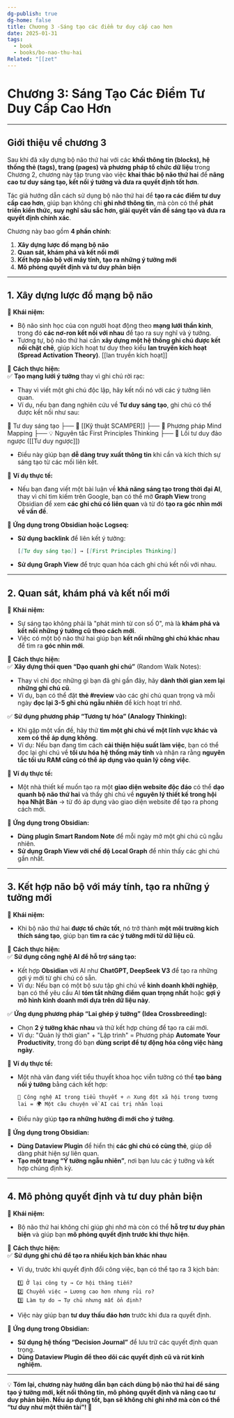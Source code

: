 ```yaml
---
dg-publish: true
dg-home: false
title: Chương 3 -Sáng tạo các điểm tư duy cấp cao hơn
date: 2025-01-31
tags:
  - book
  - books/bo-nao-thu-hai
Related: "[[zet"
---
```

# **Chương 3: Sáng Tạo Các Điểm Tư Duy Cấp Cao Hơn**
---

## **Giới thiệu về chương 3**

Sau khi đã xây dựng bộ não thứ hai với các **khối thông tin (blocks), hệ thống thẻ (tags), trang (pages) và phương pháp tổ chức dữ liệu** trong Chương 2, chương này tập trung vào việc **khai thác bộ não thứ hai** để **nâng cao tư duy sáng tạo, kết nối ý tưởng và đưa ra quyết định tốt hơn**.

Tác giả hướng dẫn cách sử dụng bộ não thứ hai để **tạo ra các điểm tư duy cấp cao hơn**, giúp bạn không chỉ **ghi nhớ thông tin**, mà còn có thể **phát triển kiến thức, suy nghĩ sâu sắc hơn, giải quyết vấn đề sáng tạo và đưa ra quyết định chính xác**.

Chương này bao gồm **4 phần chính**:

1. **Xây dựng lược đồ mạng bộ não**
2. **Quan sát, khám phá và kết nối mới**
3. **Kết hợp não bộ với máy tính, tạo ra những ý tưởng mới**
4. **Mô phỏng quyết định và tư duy phản biện**

---

## **1. Xây dựng lược đồ mạng bộ não**

📌 **Khái niệm:**

- Bộ não sinh học của con người hoạt động theo **mạng lưới thần kinh**, trong đó **các nơ-ron kết nối với nhau** để tạo ra suy nghĩ và ý tưởng.
- Tương tự, bộ não thứ hai cần **xây dựng một hệ thống ghi chú được kết nối chặt chẽ**, giúp kích hoạt tư duy theo kiểu **lan truyền kích hoạt (Spread Activation Theory)**. [[lan truyền kích hoạt]]

📌 **Cách thực hiện:**  
✅ **Tạo mạng lưới ý tưởng** thay vì ghi chú rời rạc:

- Thay vì viết một ghi chú độc lập, hãy kết nối nó với các ý tưởng liên quan.
- Ví dụ, nếu bạn đang nghiên cứu về **Tư duy sáng tạo**, ghi chú có thể được kết nối như sau:

🧠 Tư duy sáng tạo
    ├── 🎨 [[Kỹ thuật SCAMPER]]
    ├── 🔀 Phương pháp Mind Mapping
    ├── 💡 Nguyên tắc First Principles Thinking
    ├── 🤯 Lối tư duy đảo ngược ([[Tư duy ngược]])


- Điều này giúp bạn **dễ dàng truy xuất thông tin** khi cần và kích thích sự sáng tạo từ các mối liên kết.

📌 **Ví dụ thực tế:**

- Nếu bạn đang viết một bài luận về **khả năng sáng tạo trong thời đại AI**, thay vì chỉ tìm kiếm trên Google, bạn có thể mở **Graph View** trong Obsidian để xem **các ghi chú có liên quan** và từ đó **tạo ra góc nhìn mới về vấn đề**.

📌 **Ứng dụng trong Obsidian hoặc Logseq:**

- **Sử dụng backlink** để liên kết ý tưởng:
    
    ```markdown
    [[Tư duy sáng tạo]] → [[First Principles Thinking]]
    ```
    
- **Sử dụng Graph View** để trực quan hóa cách ghi chú kết nối với nhau.

---

## **2. Quan sát, khám phá và kết nối mới**

📌 **Khái niệm:**

- Sự sáng tạo không phải là "phát minh từ con số 0", mà là **khám phá và kết nối những ý tưởng cũ theo cách mới**.
- Việc có một bộ não thứ hai giúp bạn **kết nối những ghi chú khác nhau** để tìm ra **góc nhìn mới**.

📌 **Cách thực hiện:**  
✅ **Xây dựng thói quen “Dạo quanh ghi chú”** (Random Walk Notes):

- Thay vì chỉ đọc những gì bạn đã ghi gần đây, hãy **dành thời gian xem lại những ghi chú cũ**.
- Ví dụ, bạn có thể đặt **thẻ #review** vào các ghi chú quan trọng và mỗi ngày **đọc lại 3-5 ghi chú ngẫu nhiên** để kích hoạt trí nhớ.

✅ **Sử dụng phương pháp “Tương tự hóa” (Analogy Thinking):**

- Khi gặp một vấn đề, hãy thử **tìm một ghi chú về một lĩnh vực khác và xem có thể áp dụng không**.
- Ví dụ: Nếu bạn đang tìm cách **cải thiện hiệu suất làm việc**, bạn có thể đọc lại ghi chú về **tối ưu hóa hệ thống máy tính** và nhận ra rằng **nguyên tắc tối ưu RAM cũng có thể áp dụng vào quản lý công việc**.

📌 **Ví dụ thực tế:**

- Một nhà thiết kế muốn tạo ra một **giao diện website độc đáo** có thể **dạo quanh bộ não thứ hai** và thấy ghi chú về **nguyên lý thiết kế trong hội họa Nhật Bản** → từ đó áp dụng vào giao diện website để tạo ra phong cách mới.

📌 **Ứng dụng trong Obsidian:**

- **Dùng plugin Smart Random Note** để mỗi ngày mở một ghi chú cũ ngẫu nhiên.
- **Sử dụng Graph View với chế độ Local Graph** để nhìn thấy các ghi chú gần nhất.

---

## **3. Kết hợp não bộ với máy tính, tạo ra những ý tưởng mới**

📌 **Khái niệm:**

- Khi bộ não thứ hai **được tổ chức tốt**, nó trở thành **một môi trường kích thích sáng tạo**, giúp bạn **tìm ra các ý tưởng mới từ dữ liệu cũ**.

📌 **Cách thực hiện:**  
✅ **Sử dụng công nghệ AI để hỗ trợ sáng tạo:**

- Kết hợp **Obsidian** với AI như **ChatGPT, DeepSeek V3** để tạo ra những gợi ý mới từ ghi chú có sẵn.
- Ví dụ: Nếu bạn có một bộ sưu tập ghi chú về **kinh doanh khởi nghiệp**, bạn có thể yêu cầu AI **tóm tắt những điểm quan trọng nhất** hoặc **gợi ý mô hình kinh doanh mới dựa trên dữ liệu này**.

✅ **Ứng dụng phương pháp “Lai ghép ý tưởng” (Idea Crossbreeding):**

- Chọn **2 ý tưởng khác nhau** và thử kết hợp chúng để tạo ra cái mới.
- Ví dụ: "Quản lý thời gian" + "Lập trình" = Phương pháp **Automate Your Productivity**, trong đó bạn **dùng script để tự động hóa công việc hàng ngày**.

📌 **Ví dụ thực tế:**

- Một nhà văn đang viết tiểu thuyết khoa học viễn tưởng có thể **tạo bảng nối ý tưởng** bằng cách kết hợp:
    
    ```
    🚀 Công nghệ AI trong tiểu thuyết + 🔥 Xung đột xã hội trong tương lai = 🌍 Một câu chuyện về AI cai trị nhân loại
    ```
    
- Điều này giúp **tạo ra những hướng đi mới cho ý tưởng**.

📌 **Ứng dụng trong Obsidian:**

- **Dùng Dataview Plugin** để hiển thị **các ghi chú có cùng thẻ**, giúp dễ dàng phát hiện sự liên quan.
- **Tạo một trang “Ý tưởng ngẫu nhiên”**, nơi bạn lưu các ý tưởng và kết hợp chúng định kỳ.

---

## **4. Mô phỏng quyết định và tư duy phản biện**

📌 **Khái niệm:**

- Bộ não thứ hai không chỉ giúp ghi nhớ mà còn có thể **hỗ trợ tư duy phản biện** và giúp bạn **mô phỏng quyết định trước khi thực hiện**.

📌 **Cách thực hiện:**  
✅ **Sử dụng ghi chú để tạo ra nhiều kịch bản khác nhau**

- Ví dụ, trước khi quyết định đổi công việc, bạn có thể tạo ra 3 kịch bản:
    
    ```
    1️⃣ Ở lại công ty → Cơ hội thăng tiến?
    2️⃣ Chuyển việc → Lương cao hơn nhưng rủi ro?
    3️⃣ Làm tự do → Tự chủ nhưng mất ổn định?
    ```
    
- Việc này giúp bạn **tư duy thấu đáo hơn** trước khi đưa ra quyết định.

📌 **Ứng dụng trong Obsidian:**

- **Sử dụng hệ thống “Decision Journal”** để lưu trữ các quyết định quan trọng.
- **Dùng Dataview Plugin để theo dõi các quyết định cũ và rút kinh nghiệm.**

---

💡 **Tóm lại, chương này hướng dẫn bạn cách dùng bộ não thứ hai để sáng tạo ý tưởng mới, kết nối thông tin, mô phỏng quyết định và nâng cao tư duy phản biện. Nếu áp dụng tốt, bạn sẽ không chỉ ghi nhớ mà còn có thể “tư duy như một thiên tài”! 🚀**
